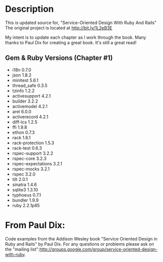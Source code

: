 # Description

This is updated source for, "Service-Oriented Design With Ruby And Rails" The original project is located at http://bit.ly/1L2eB3E

My intent is to update each chapter as I work through the book. Many thanks to Paul Dix for creating a great book. It's still a great read!

## Gem & Ruby Versions (Chapter #1)
- i18n 0.7.0
- json 1.8.2
- minitest 5.6.1
- thread_safe 0.3.5
- tzinfo 1.2.2
- activesupport 4.2.1
- builder 3.2.2
- activemodel 4.2.1
- arel 6.0.0
- activerecord 4.2.1
- diff-lcs 1.2.5
- ffi 1.9.8
- ethon 0.7.3
- rack 1.6.1
- rack-protection 1.5.3
- rack-test 0.6.3
- rspec-support 3.2.2
- rspec-core 3.2.3
- rspec-expectations 3.2.1
- rspec-mocks 3.2.1
- rspec 3.2.0
- tilt 2.0.1
- sinatra 1.4.6
- sqlite3 1.3.10
- typhoeus 0.7.1
- bundler 1.9.9
- ruby 2.2.1p85

# From Paul Dix:

Code examples from the Addison Wesley book "Service Oriented Design in Ruby and Rails" by Paul Dix. For any questions or problems please ask on the "mailing list":http://groups.google.com/group/service-oriented-design-with-ruby.